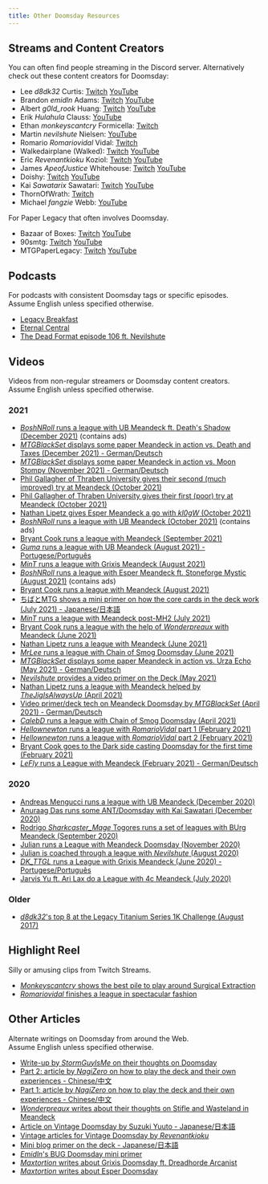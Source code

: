 ```yaml
---
title: Other Doomsday Resources
---
```


## Streams and Content Creators

You can often find people streaming in the Discord server. Alternatively check
out these content creators for Doomsday:

- Lee *d8dk32* Curtis:
  [Twitch](https://www.twitch.tv/ddftguy)
  [YouTube](https://www.youtube.com/channel/UCD0Os6qvXicEZl6gJ_xPXGw)
- Brandon *emidln* Adams:
  [Twitch](https://www.twitch.tv/adam4300)
  [YouTube](https://www.youtube.com/channel/UCaUTfix3JtYYwpLHBSFunIw)
- Albert *g0ld_rook* Huang:
  [Twitch](https://www.twitch.tv/g0ld_rook)
  [YouTube](https://www.youtube.com/channel/UC5uCLmqksd7KrHdKa6Gxmaw)
- Erik *Hulahula* Clauss:
  [YouTube](https://www.youtube.com/channel/UC8jP7pO-rpfhn0_Bg7CIp2w)
- Ethan *monkeyscantcry* Formicella:
  [Twitch](https://www.twitch.tv/monkeyscantcry)
- Martin *nevilshute* Nielsen:
  [YouTube](https://www.youtube.com/channel/UC96xkSiGHqjAa_dfnf46NtQ)
- Romario *Romariovidal* Vidal:
  [Twitch](https://www.twitch.tv/romariovidal)
- Walkedairplane (Walked):
  [Twitch](https://www.twitch.tv/walkedairplane)
  [YouTube](https://www.youtube.com/user/walkedairplane)
- Eric *Revenantkioku* Koziol:
  [Twitch](https://www.twitch.tv/revenantkioku)
  [YouTube](https://www.youtube.com/user/revenantkioku)
- James *ApeofJustice* Whitehouse:
  [Twitch](https://www.twitch.tv/apeofjustice)
  [YouTube](https://www.youtube.com/channel/UCx_K-oTEpDPJRhPtiP3WjKw)
- Doishy:
  [Twitch](https://www.twitch.tv/doishy)
  [YouTube](https://www.youtube.com/channel/UC_sW93YGx7piZSIRakTnkrA)
- Kai *Sawatarix* Sawatari:
  [Twitch](https://www.twitch.tv/sawatarix)
  [YouTube](https://www.youtube.com/channel/UCd9ApEL1lSWpgjDqdlpSYlg)
- ThornOfWrath:
  [Twitch](https://www.twitch.tv/thornofwrath)
- Michael *fangzie* Webb:
  [YouTube](https://www.youtube.com/channel/UCiGWW4P0bqUcmb9a8frmx1A)

For Paper Legacy that often involves Doomsday.

- Bazaar of Boxes:
  [Twitch](https://twitch.tv/bazaarofboxes)
  [YouTube](https://www.youtube.com/channel/UCJAh1KrKva2ThdY2OSs1-Rw)
- 90smtg:
  [Twitch](https://twitch.tv/90sMTG)
  [YouTube](https://www.youtube.com/channel/UCZRjwixdkw7TykmWn2Mss2g)
- MTGPaperLegacy:
  [Twitch](https://www.twitch.tv/mtgpaperlegacy)
  [YouTube](https://www.youtube.com/channel/UCLn5vm9flyrHeds_uUKBEew)

## Podcasts

For podcasts with consistent Doomsday tags or specific episodes.  
Assume English unless specified otherwise.

- [Legacy Breakfast](https://legacy-breakfast.com/tag/doomsday/)
- [Eternal Central](https://www.eternalcentral.com/tag/doomsday/)
- [The Dead Format episode 106 ft. Nevilshute](https://soundcloud.com/the-dead-format/episode-106-doomsday-with-nevilshute-martin-nielsen)

## Videos

Videos from non-regular streamers or Doomsday content creators.  
Assume English unless specified otherwise.

### 2021

- [*BoshNRoll* runs a league with UB Meandeck ft. Death's Shadow (December 2021)](https://www.youtube.com/watch?v=sbx6_WIuSR4) (contains ads)
- [*MTGBlackSet* displays some paper Meandeck in action vs. Death and Taxes (December 2021) - German/Deutsch](https://www.youtube.com/watch?v=Hn3no4hz00s)
- [*MTGBlackSet* displays some paper Meandeck in action vs. Moon Stompy (November 2021) - German/Deutsch](https://www.youtube.com/watch?v=898Kqa1wiGw)
- [Phil Gallagher of Thraben University gives their second (much improved) try at Meandeck (October 2021)](https://www.youtube.com/watch?v=5sYA9LsrVLc)
- [Phil Gallagher of Thraben University gives their first (poor) try at Meandeck (October 2021)](https://www.youtube.com/watch?v=P-dBBwj0pFk&list=WL&index=7)
- [Nathan Lipetz gives Esper Meandeck a go with *kl0gW* (October 2021)](https://www.youtube.com/watch?v=c5wEEhXjrS0)
- [*BoshNRoll* runs a league with UB Meandeck (October 2021)](https://www.youtube.com/watch?v=t6NK3NoHg7M) (contains ads)
- [Bryant Cook runs a league with Meandeck (September 2021)](https://www.youtube.com/watch?v=W-G6j82dtHM)
- [*Guma* runs a league with UB Meandeck (August 2021) - Portugese/Português](https://www.youtube.com/watch?v=Wn26fq9mAWg)
- [*MinT* runs a league with Grixis Meandeck (August 2021)](https://www.youtube.com/watch?v=yKWIi_DcWkc)
- [*BoshNRoll* runs a league with Esper Meandeck ft. Stoneforge Mystic (August 2021)](https://www.youtube.com/watch?v=mZJMKwtWUbo) (contains ads)
- [Bryant Cook runs a league with Meandeck (August 2021)](https://www.youtube.com/watch?v=n8w5lQ2Xbn0)
- [ちばとMTG shows a mini primer on how the core cards in the deck work (July 2021) - Japanese/日本語](https://www.youtube.com/watch?v=RsFCyud45qw)
- [*MinT* runs a league with Meandeck post-MH2 (July 2021)](https://www.youtube.com/watch?v=Aidkv6ZH87A)
- [Bryant Cook runs a league with the help of *Wonderpreaux* with Meandeck (June 2021)](https://www.youtube.com/watch?v=PMqa-PoH57c)
- [Nathan Lipetz runs a league with Meandeck (June 2021)](https://www.youtube.com/watch?v=BLubJad3Pnw)
- [*MrLee* runs a league with Chain of Smog Doomsday (June 2021)](https://www.youtube.com/watch?v=kvUTvOye8uc)
- [*MTGBlackSet* displays some paper Meandeck in action vs. Urza Echo (May 2021) - German/Deutsch](https://www.youtube.com/watch?v=MQEco0oCUOA&t=956s)
- [*Nevilshute* provides a video primer on the Deck (May 2021)](https://www.youtube.com/watch?v=Js6hJ_4K5CU)
- [Nathan Lipetz runs a league with Meandeck helped by *TheJigIsAlwaysUp* (April 2021)](https://www.youtube.com/watch?v=jKqj_6Z0mrQ)
- [Video primer/deck tech on Meandeck Doomsday by *MTGBlackSet* (April 2021) - German/Deutsch](https://www.youtube.com/watch?v=R76tj2vwp34)
- [*CalebD* runs a league with Chain of Smog Doomsday (April 2021)](https://www.youtube.com/watch?v=9M0K1Z9bWM0)
- [*Hellownewton* runs a league with *RomarioVidal* part 1 (February 2021)](https://www.youtube.com/watch?v=VhzUCmILgj8)
- [*Hellownewton* runs a league with *RomarioVidal* part 2 (February 2021)](https://www.youtube.com/watch?v=9KzxwRH0vbo)
- [Bryant Cook goes to the Dark side casting Doomsday for the first time (February 2021)](https://www.youtube.com/watch?v=h1euGB8hQFM)
- [*LeFly* runs a League with Meandeck (February 2021) - German/Deutsch](https://www.youtube.com/watch?v=pkpixIywm1w)

### 2020

- [Andreas Mengucci runs a league with UB Meandeck (December 2020)](https://www.youtube.com/watch?v=8HlIvDf7iDg)
- [Anuraag Das runs some ANT/Doomsday with Kai Sawatari (December 2020)](https://www.youtube.com/watch?v=u-kyFx2VJ0c)
- [Rodrigo *Sharkcaster_Mage* Togores runs a set of leagues with BUrg Meandeck (September 2020)](https://www.youtube.com/playlist?list=PLowHzeuy7CRM8N34LB8Oc0XGCLIxB3Q3z)
- [Julian runs a League with Meandeck Doomsday (November 2020)](https://www.youtube.com/watch?v=xbrEBHtF1Cs)
- [Julian is coached through a league with *Nevilshute* (August 2020)](https://www.youtube.com/watch?v=JDEXkRw679w)
- [*DK_TTGL* runs a League with Grixis Meandeck (June 2020) - Portugese/Português](https://www.youtube.com/watch?v=eMgfFlx0_10)
- [Jarvis Yu ft. Ari Lax do a League with 4c Meandeck (July 2020)](https://www.youtube.com/watch?v=mn4GYFoVrRA)

### Older

- [*d8dk32*'s top 8 at the Legacy Titanium Series 1K Challenge (August 2017)](https://www.youtube.com/watch?v=VmmR_3pG0Rs&t=38m3s)

## Highlight Reel

Silly or amusing clips from Twitch Streams.

- [*Monkeyscantcry* shows the best pile to play around Surgical Extraction](https://www.twitch.tv/videos/564975441)
- [*Romariovidal* finishes a league in spectacular fashion](https://www.twitch.tv/videos/698945172)

## Other Articles

Alternate writings on Doomsday from around the Web.  
Assume English unless specified otherwise.

- [Write-up by *StormGuyIsMe* on their thoughts on Doomsday](https://docs.google.com/document/d/1Ei-tU5fPfb5b0a1O_kHaa3kAVxRZRS2TjPGpJO8TYqQ)
- [Part 2: article by *NagiZero* on how to play the deck and their own experiences - Chinese/中文](https://www.iyingdi.com/tz/post/5105868)
- [Part 1: article by *NagiZero* on how to play the deck and their own experiences - Chinese/中文](https://www.iyingdi.com/tz/post/5107657)
- [*Wonderpreaux* writes about their thoughts on Stifle and Wasteland in Meandeck](https://pastebin.com/Syt240yY)
- [Article on Vintage Doomsday by Suzuki Yuuto - Japanese/日本語](https://note.com/unbangush/n/n6e509434ef9c)
- [Vintage articles for Vintage Doomsday by *Revenantkioku*](https://oraclesofthecoast.com)
- [Mini blog primer on the deck - Japanese/日本語](https://note.com/nao_ddft/n/ne45e19d345f9)
- [*Emidln*'s BUG Doomsday mini primer](https://gist.github.com/emidln/5241e81d32c05188c7ef613e18614925)
- [*Maxtortion* writes about Grixis Doomsday ft. Dreadhorde Arcanist](https://minmaxblog.com/nostradamus/)
- [*Maxtortion* writes about Esper Doomsday](https://minmaxblog.com/max-shows-off-esper-doomsday/)
